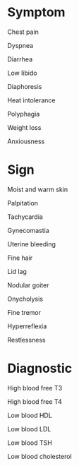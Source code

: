 
# Symptom

Chest pain

Dyspnea

Diarrhea

Low libido

Diaphoresis

Heat intolerance

Polyphagia

Weight loss

Anxiousness

# Sign

Moist and warm skin

Palpitation

Tachycardia

Gynecomastia

Uterine bleeding

Fine hair

Lid lag

Nodular goiter

Onycholysis

Fine tremor

Hyperreflexia

Restlessness

# Diagnostic

High blood free T3

High blood free T4

Low blood HDL

Low blood LDL

Low blood TSH

Low blood cholesterol
